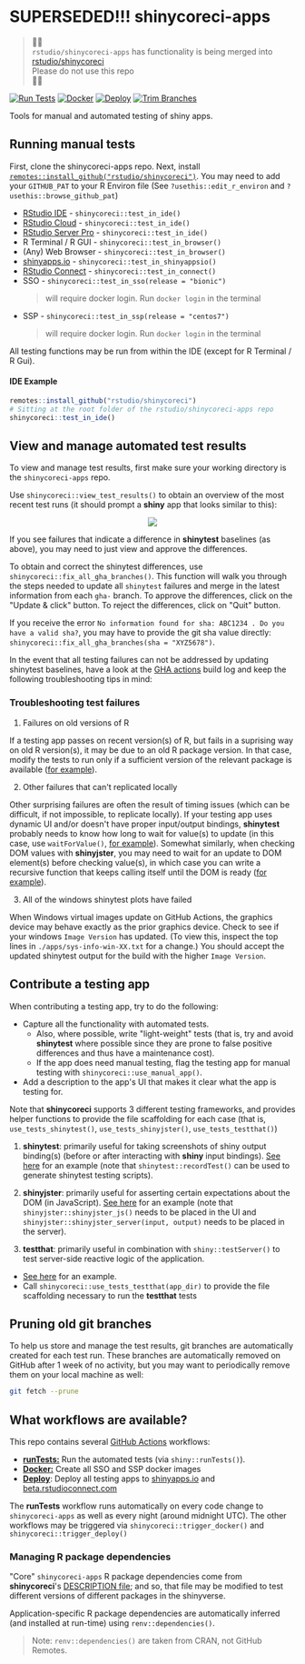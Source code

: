 # SUPERSEDED!!! shinycoreci-apps

> :triangular_flag_on_post::triangular_flag_on_post:<br/>
> `rstudio/shinycoreci-apps` has functionality is being merged into [rstudio/shinycoreci](https://github.com/rstudio/shinycoreci) <br/>
> Please do not use this repo <br/>
> :triangular_flag_on_post::triangular_flag_on_post:


<!-- badges: start -->
[![Run Tests](https://github.com/rstudio/shinycoreci-apps/workflows/runTests/badge.svg?branch=main)](https://github.com/rstudio/shinycoreci-apps/actions?query=workflow%3ArunTests)
[![Docker](https://github.com/rstudio/shinycoreci-apps/workflows/Docker/badge.svg?branch=main)](https://github.com/rstudio/shinycoreci-apps/actions?query=workflow%3ADocker)
[![Deploy](https://github.com/rstudio/shinycoreci-apps/workflows/Deploy/badge.svg?branch=main)](https://github.com/rstudio/shinycoreci-apps/actions?query=workflow%3ADeploy)
[![Trim Branches](https://github.com/rstudio/shinycoreci-apps/workflows/Trim%20Old%20Branches/badge.svg?branch=main)](https://github.com/rstudio/shinycoreci-apps/actions?query=workflow%3ATrim%20Old%20Branches)

<!-- badges: end -->

Tools for manual and automated testing of shiny apps.

## Running manual tests

First, clone the shinycoreci-apps repo. Next, install [`remotes::install_github("rstudio/shinycoreci")`](https://github.com/rstudio/shinycoreci).  You may need to add your `GITHUB_PAT` to your R Environ file (See `?usethis::edit_r_environ` and `?usethis::browse_github_pat`)

* [RStudio IDE](https://rstudio.com/products/rstudio/download/#download) - `shinycoreci::test_in_ide()`
* [RStudio Cloud](http://rstudio.cloud) - `shinycoreci::test_in_ide()`
* [RStudio Server Pro](https://colorado.rstudio.com) - `shinycoreci::test_in_ide()`
* R Terminal / R GUI - `shinycoreci::test_in_browser()`
* (Any) Web Browser - `shinycoreci::test_in_browser()`
* [shinyapps.io](http://shinyapps.io) - `shinycoreci::test_in_shinyappsio()`
* [RStudio Connect](http://beta.rstudioconnect.com) - `shinycoreci::test_in_connect()`
* SSO - `shinycoreci::test_in_sso(release = "bionic")`
  > will require docker login. Run `docker login` in the terminal
* SSP - `shinycoreci::test_in_ssp(release = "centos7")`
  > will require docker login. Run `docker login` in the terminal

All testing functions may be run from within the IDE (except for R Terminal / R Gui).

#### IDE Example

```r
remotes::install_github("rstudio/shinycoreci")
# Sitting at the root folder of the rstudio/shinycoreci-apps repo
shinycoreci::test_in_ide()
```


## View and manage automated test results

To view and manage test results, first make sure your working directory is the `shinycoreci-apps` repo.

Use `shinycoreci::view_test_results()` to obtain an overview of the most recent test runs (it should prompt a **shiny** app that looks similar to this):

<div align="center">
  <img src="README_files/view-test-results.png" />
</div>

If you see failures that indicate a difference in **shinytest** baselines (as above), you may need to just view and approve the differences.

To obtain and correct the shinytest differences, use `shinycoreci::fix_all_gha_branches()`. This function will walk you through the steps needed to update all `shinytest` failures and merge in the latest information from each `gha-` branch.  To approve the differences, click on the "Update & click" button. To reject the differences, click on "Quit" button.

If you receive the error `No information found for sha: ABC1234 . Do you have a valid sha?`, you may have to provide the git sha value directly: `shinycoreci::fix_all_gha_branches(sha = "XYZ5678")`.

In the event that all testing failures can not be addressed by updating shinytest baselines, have a look at the [GHA actions](https://github.com/rstudio/shinycoreci-apps/actions) build log and keep the following troubleshooting tips in mind:

### Troubleshooting test failures

1. Failures on old versions of R

If a testing app passes on recent version(s) of R, but fails in a suprising way on old R version(s), it may be due to an old R package version. In that case, modify the tests to run only if a sufficient version of the relevant package is available ([for example](https://github.com/rstudio/shinycoreci-apps/blob/5691d1f4/apps/145-dt-replacedata/tests/shinytest.R)).

2. Other failures that can't replicated locally

Other surprising failures are often the result of timing issues (which can be difficult, if not impossible, to replicate locally). If your testing app uses dynamic UI and/or doesn't have proper input/output bindings, **shinytest** probably needs to know how long to wait for value(s) to update (in this case, use `waitForValue()`, [for example](https://github.com/rstudio/shinycoreci-apps/blob/5691d1f4/apps/021-selectize-plot/tests/shinytest/mytest.R#L10-L11)). Somewhat similarly, when checking DOM values with **shinyjster**, you may need to wait for an update to DOM element(s) before checking value(s), in which case you can write a recursive function that keeps calling itself until the DOM is ready ([for example](https://github.com/rstudio/shinycoreci-apps/blob/5691d1f4/apps/187-navbar-collapse/app.R#L24-L34)).

3. All of the windows shinytest plots have failed

When Windows virtual images update on GitHub Actions, the graphics device may behave exactly as the prior graphics device. Check to see if your windows `Image Version` has updated. (To view this, inspect the top lines in `./apps/sys-info-win-XX.txt` for a change.)  You should accept the updated shinytest output for the build with the higher `Image Version`.

## Contribute a testing app

When contributing a testing app, try to do the following:

* Capture all the functionality with automated tests.
  * Also, where possible, write "light-weight" tests (that is, try and avoid **shinytest** where possible since they are prone to false positive differences and thus have a maintenance cost).
  * If the app does need manual testing, flag the testing app for manual testing with `shinycoreci::use_manual_app()`.
* Add a description to the app's UI that makes it clear what the app is testing for.

Note that **shinycoreci** supports 3 different testing frameworks, and provides helper functions to provide the file scaffolding for each case (that is, `use_tests_shinytest()`, `use_tests_shinyjster()`, `use_tests_testthat()`)

1. **shinytest**: primarily useful for taking screenshots of shiny output binding(s) (before or after interacting with **shiny** input bindings). [See here](https://github.com/rstudio/shinycoreci-apps/blob/5691d1f/apps/001-hello/tests/shinytest/mytest.R) for an example (note that `shinytest::recordTest()` can be used to generate shinytest testing scripts).

2. **shinyjster**: primarily useful for asserting certain expectations about the DOM (in JavaScript). [See here](https://github.com/rstudio/shinycoreci-apps/blob/5691d1f/apps/001-hello/app.R#L37-L61) for an example (note that `shinyjster::shinyjster_js()` needs to be placed in the UI and `shinyjster::shinyjster_server(input, output)` needs to be placed in the server).

3. **testthat**: primarily useful in combination with `shiny::testServer()` to test server-side reactive logic of the application.
  * [See here](https://github.com/rstudio/shinycoreci-apps/blob/5691d1f4/apps/001-hello/tests/testthat/tests.R#L4) for an example.
  * Call `shinycoreci::use_tests_testthat(app_dir)` to provide the file scaffolding necessary to run the **testthat** tests


## Pruning old git branches

To help us store and manage the test results, git branches are automatically created for each test run. These branches are automatically removed on GitHub after 1 week of no activity, but you may want to periodically remove them on your local machine as well:

```bash
git fetch --prune
```

## What workflows are available?

This repo contains several [GitHub Actions](https://github.com/features/actions) workflows:

* [**runTests:**](https://github.com/rstudio/shinycoreci-apps/actions?query=workflow%3ArunTests) Run the automated tests (via `shiny::runTests()`).
* [**Docker:**](https://github.com/rstudio/shinycoreci-apps/actions?query=workflow%3ADocker) Create all SSO and SSP docker images
* [**Deploy**](https://github.com/rstudio/shinycoreci-apps/actions?query=workflow%3ADeploy): Deploy all testing apps to [shinyapps.io](shinyapps.io) and [beta.rstudioconnect.com](https://beta.rstudioconnect.com)

The **runTests** workflow runs automatically on every code change to `shinycoreci-apps` as well as every night (around midnight UTC). The other workflows may be triggered via `shinycoreci::trigger_docker()` and `shinycoreci::trigger_deploy()`

### Managing R package dependencies

"Core" `shinycoreci-apps` R package dependencies come from **shinycoreci**'s [DESCRIPTION file](https://github.com/rstudio/shinycoreci/blob/master/DESCRIPTION); and so, that file may be modified to test different versions of different packages in the shinyverse.

Application-specific R package dependencies are automatically inferred (and installed at run-time) using `renv::dependencies()`.

> Note: `renv::dependencies()` are taken from CRAN, not GitHub Remotes.
